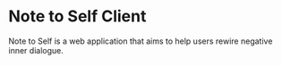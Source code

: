 # Note to Self Client

Note to Self is a web application that aims to help users rewire negative inner dialogue.

